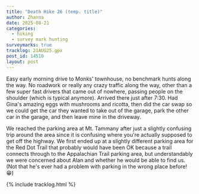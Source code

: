 ```yaml
---
title: "Death Hike 26 (temp. title)"
author: Zhanna
date: 2025-08-21
categories: 
  - hiking
  - survey mark hunting
surveymarks: true
tracklog: 21AUG25.gpx
post_id: 14510
layout: post
---
```


Easy early morning drive to Monks' townhouse, no benchmark hunts along the way. No roadwork or really any crazy traffic along the way, other than a few super fast drivers that came out of nowhere, passing people on the shoulder (which is typical anymore). Arrived there just after 7:30. Had Gina's amazing eggs with mushrooms and ricotta, then did the car swap so we could get the car they wanted to take out of the garage, park the other car in the garage, and then leave mine in the driveway.

We reached the parking area at Mt. Tammany after just a slightly confusing trip around the area since it is confusing where you're actually supposed to get off the highway. We first ended up at a slightly different parking area for the Red Dot Trail that probably would have been OK because a trail connects through to the Appalachian Trail parking area, but understandably we were concerned about Alan and whether he would be able to find us. (Not that he's ever had a problem with parking in the wrong place before! :grin:)



{% include tracklog.html %}